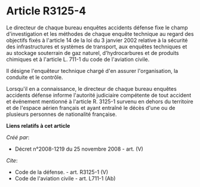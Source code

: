 # Article R3125-4

Le directeur de chaque bureau enquêtes accidents défense fixe le champ d'investigation et les méthodes de chaque enquête
technique au regard des objectifs fixés à l'article 14 de la loi du 3 janvier 2002 relative à la sécurité des infrastructures
et systèmes de transport, aux enquêtes techniques et au stockage souterrain de gaz naturel, d'hydrocarbures et de produits
chimiques et à l'article L. 711-1 du code de l'aviation civile. 

Il désigne l'enquêteur technique chargé d'en assurer l'organisation, la conduite et le contrôle. 

Lorsqu'il en a connaissance, le directeur de chaque bureau enquêtes accidents défense informe l'autorité judiciaire
compétente de tout accident et événement mentionné à l'article R. 3125-1 survenu en dehors du territoire et de l'espace
aérien français et ayant entraîné le décès d'une ou de plusieurs personnes de nationalité française.

**Liens relatifs à cet article**

_Créé par_:

  - Décret n°2008-1219 du 25 novembre 2008 - art. (V)

_Cite_:

  - Code de la défense. - art. R3125-1 (V)
  - Code de l'aviation civile - art. L711-1 (Ab)
